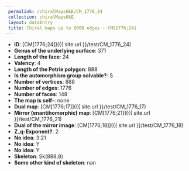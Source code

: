 ```yaml
--- 
 permalink: /chiralMaps6kE/CM_1776_24 
 collection: chiralMaps6kE
 layout: dataEntry
 title: Chiral maps up to 6000 edges - CM[1776;24]
---
```


- **ID**: [CM[1776;24]]({{ site.url }}/test/CM_1776_24)
- **Genus of the underlying surface**: 371
- **Length of the face**: 24
- **Valency**: 4
- **Length of the Petrie polygon**: 888
- **Is the automorphism group solvable?**: S
- **Number of vertices**: 888
- **Number of edges**: 1776
- **Number of faces**: 148
- **The map is self-**: none
- **Dual map**: [CM[1776;17]]({{ site.url }}/test/CM_1776_17)
- **Mirror (enantihomorphic) map**: [CM[1776;21]]({{ site.url }}/test/CM_1776_21)
- **Dual of the mirror image**: [CM[1776;18]]({{ site.url }}/test/CM_1776_18)
- **Z_q-Exponent?**: 2
- **No idea**:  3:21
- **No idea**: Y
- **No idea**: Y
- **Skeleton**: Sk(888;8)
- **Some other kind of skeleton**: nan

